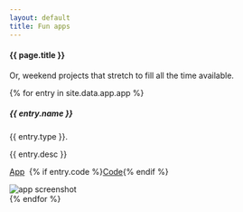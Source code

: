 ```yaml
---
layout: default
title: Fun apps
---
```

#### {{ page.title }}

<p>Or, weekend projects that stretch to fill all the time available.</p>

{% for entry in site.data.app.app %}
<div class="container mt-3">
  <div class="card bg-light text-dark p-3">
    <div class="card-body hoveff">
	  <div class="row">
      <div class="col-sm-8">
      <h5>{{ entry.name }} </h5>
      <p class="lead">{{ entry.type }}.</p>
	  <p>{{ entry.desc }}</p>
	  <p class="mt-2"><a href="{{ entry.demo }}" class="btn btn-success" target="_blank">App</a>&nbsp;&nbsp;{% if entry.code %}<a href="{{ entry.code }}" class="btn btn-success" target="_blank">Code</a>{% endif %}</p>
	  </div><!-- col-sm-8 -->
	  <div class="col-sm-4">
	  <img src="{{ entry.picture }}" alt="app screenshot" class="mr-3 mt-3 rounded img-fluid img-thumbnail">
	  </div><!-- col-sm-4 -->
      </div><!-- row -->
    </div><!-- card-body  -->	
  </div><!-- card -->
</div><!-- container mt-3 -->
{% endfor %}



